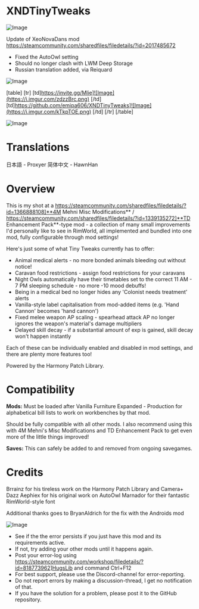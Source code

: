 # XNDTinyTweaks

![Image](https://i.imgur.com/WAEzk68.png)

Update of XeoNovaDans mod
https://steamcommunity.com/sharedfiles/filedetails/?id=2017485672

- Fixed the AutoOwl setting
- Should no longer clash with LWM Deep Storage
- Russian translation added, via Reiquard

![Image](https://i.imgur.com/7Gzt3Rg.png)


[table]
    [tr]
        [td]https://invite.gg/Mlie]![Image](https://i.imgur.com/zdzzBrc.png)
[/td]
        [td]https://github.com/emipa606/XNDTinyTweaks]![Image](https://i.imgur.com/kTkpTOE.png)
[/td]
    [/tr]
[/table]
	
![Image](https://i.imgur.com/NOW7jU1.png)

# **Translations**

日本語 - Proxyer
简体中文 - HawnHan

# **Overview**

This is my shot at a https://steamcommunity.com/sharedfiles/filedetails/?id=1366888108]**4M Mehni Misc Modifications** / https://steamcommunity.com/sharedfiles/filedetails/?id=1339135272]**TD Enhancement Pack**-type mod - a collection of many small improvements I&apos;d personally like to see in RimWorld, all implemented and bundled into one mod, fully configurable through mod settings!

Here&apos;s just some of what Tiny Tweaks currently has to offer:


- Animal medical alerts - no more bonded animals bleeding out without notice!
- Caravan food restrictions - assign food restrictions for your caravans
- Night Owls automatically have their timetables set to the correct 11 AM - 7 PM sleeping schedule - no more -10 mood debuffs!
- Being in a medical bed no longer hides any &apos;Colonist needs treatment&apos; alerts
- Vanilla-style label capitalisation from mod-added items (e.g. &apos;Hand Cannon&apos; becomes &apos;hand cannon&apos;)
- Fixed melee weapon AP scaling - spearhead attack AP no longer ignores the weapon&apos;s material&apos;s damage multipliers
- Delayed skill decay - if a substantial amount of exp is gained, skill decay won&apos;t happen instantly



Each of these can be individually enabled and disabled in mod settings, and there are plenty more features too!

Powered by the Harmony Patch Library.

# **Compatibility**

**Mods:**
Must be loaded after Vanilla Furniture Expanded - Production for alphabetical bill lists to work on workbenches by that mod.

Should be fully compatible with all other mods. I also recommend using this with 4M Mehni&apos;s Misc Modifications and TD Enhancement Pack to get even more of the little things improved!

**Saves:**
This can safely be added to and removed from ongoing savegames.

# **Credits**

Brrainz for his tireless work on the Harmony Patch Library and Camera+
Dazz Aephiex for his original work on AutoOwl
Marnador for their fantastic RimWorld-style font

Additional thanks goes to BryanAldrich for the fix with the Androids mod


![Image](https://i.imgur.com/Rs6T6cr.png)



-  See if the the error persists if you just have this mod and its requirements active.
-  If not, try adding your other mods until it happens again.
-  Post your error-log using https://steamcommunity.com/workshop/filedetails/?id=818773962]HugsLib and command Ctrl+F12
-  For best support, please use the Discord-channel for error-reporting.
-  Do not report errors by making a discussion-thread, I get no notification of that.
-  If you have the solution for a problem, please post it to the GitHub repository.




